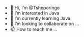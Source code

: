 - 👋 Hi, I’m @Tsheporingo
- 👀 I’m interested in Java
- 🌱 I’m currently learning Java
- 💞️ I’m looking to collaborate on ...
- 📫 How to reach me ...

<!---
Tsheporingo/Tsheporingo is a ✨ special ✨ repository because its `README.md` (this file) appears on your GitHub profile.
You can click the Preview link to take a look at your changes.
--->
